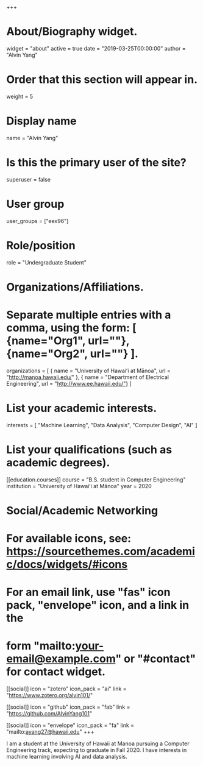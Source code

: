 +++
# About/Biography widget.

widget = "about"
active = true 
date = "2019-03-25T00:00:00" 
author = "Alvin Yang"

# Order that this section will appear in.

weight = 5

# Display name

name = "Alvin Yang"

# Is this the primary user of the site?

superuser = false

# User group

user_groups = ["eex96"]

# Role/position

role = "Undergraduate Student"

# Organizations/Affiliations.

# Separate multiple entries with a comma, using the form: [ {name="Org1", url=""}, {name="Org2", url=""} ].

organizations = [ { name = "University of Hawaiʻi at Mānoa", url = "http://manoa.hawaii.edu/" }, { name = "Department of Electrical Engineering", url = "http://www.ee.hawaii.edu/"} ]

# List your academic interests.

interests = [ "Machine Learning", "Data Analysis", "Computer Design", "AI" ]

# List your qualifications (such as academic degrees).

[[education.courses]]
  course = "B.S. student in Computer Engineering"
  institution = "University of Hawaiʻi at Mānoa" 
  year = 2020

# Social/Academic Networking

# For available icons, see: https://sourcethemes.com/academic/docs/widgets/#icons

# For an email link, use "fas" icon pack, "envelope" icon, and a link in the

# form "mailto:your-email@example.com" or "#contact" for contact widget.

[[social]] 
  icon = "zotero"
  icon_pack = "ai"
  link = "https://www.zotero.org/alvin101/"
  
[[social]] 
  icon = "github"
  icon_pack = "fab"
  link = "https://github.com/AlvinYang101"

[[social]] 
  icon = "envelope"
  icon_pack = "fa" 
  link = "mailto:ayang27@hawaii.edu"
+++

I am a student at the University of Hawaii at Manoa pursuing a Computer Engineering track, expecting to graduate in Fall 2020. I have interests in machine learning involving AI and data analysis.
<!--stackedit_data:
eyJoaXN0b3J5IjpbLTEyOTY2Nzg4MzBdfQ==
-->
